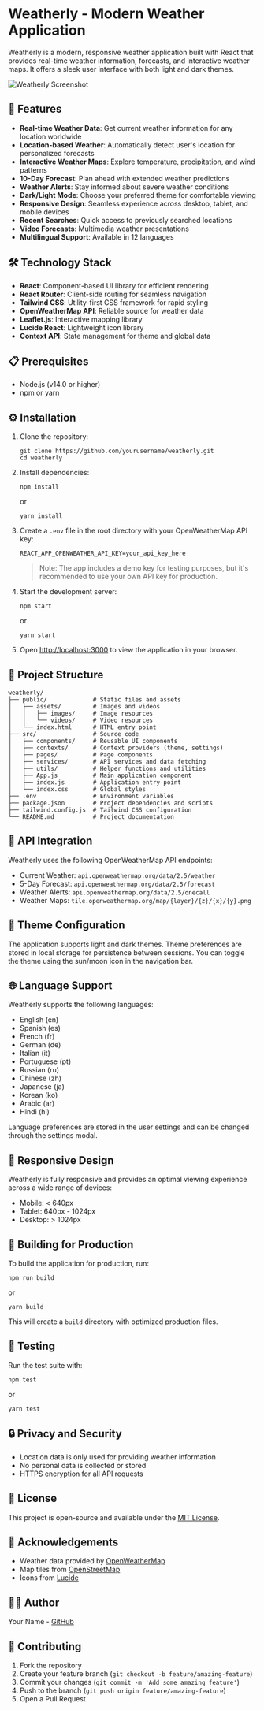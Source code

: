 # Weatherly - Modern Weather Application

Weatherly is a modern, responsive weather application built with React that provides real-time weather information, forecasts, and interactive weather maps. It offers a sleek user interface with both light and dark themes.

![Weatherly Screenshot](screenshot.png)

## 🌟 Features

- **Real-time Weather Data**: Get current weather information for any location worldwide
- **Location-based Weather**: Automatically detect user's location for personalized forecasts
- **Interactive Weather Maps**: Explore temperature, precipitation, and wind patterns
- **10-Day Forecast**: Plan ahead with extended weather predictions
- **Weather Alerts**: Stay informed about severe weather conditions
- **Dark/Light Mode**: Choose your preferred theme for comfortable viewing
- **Responsive Design**: Seamless experience across desktop, tablet, and mobile devices
- **Recent Searches**: Quick access to previously searched locations
- **Video Forecasts**: Multimedia weather presentations
- **Multilingual Support**: Available in 12 languages

## 🛠️ Technology Stack

- **React**: Component-based UI library for efficient rendering
- **React Router**: Client-side routing for seamless navigation
- **Tailwind CSS**: Utility-first CSS framework for rapid styling
- **OpenWeatherMap API**: Reliable source for weather data
- **Leaflet.js**: Interactive mapping library
- **Lucide React**: Lightweight icon library
- **Context API**: State management for theme and global data

## 📋 Prerequisites

- Node.js (v14.0 or higher)
- npm or yarn

## ⚙️ Installation

1. Clone the repository:
   ```
   git clone https://github.com/yourusername/weatherly.git
   cd weatherly
   ```

2. Install dependencies:
   ```
   npm install
   ```
   or
   ```
   yarn install
   ```

3. Create a `.env` file in the root directory with your OpenWeatherMap API key:
   ```
   REACT_APP_OPENWEATHER_API_KEY=your_api_key_here
   ```
   > Note: The app includes a demo key for testing purposes, but it's recommended to use your own API key for production.

4. Start the development server:
   ```
   npm start
   ```
   or
   ```
   yarn start
   ```

5. Open [http://localhost:3000](http://localhost:3000) to view the application in your browser.

## 📁 Project Structure

```
weatherly/
├── public/             # Static files and assets
│   ├── assets/         # Images and videos
│   │   ├── images/     # Image resources
│   │   └── videos/     # Video resources 
│   └── index.html      # HTML entry point
├── src/                # Source code
│   ├── components/     # Reusable UI components
│   ├── contexts/       # Context providers (theme, settings)
│   ├── pages/          # Page components
│   ├── services/       # API services and data fetching
│   ├── utils/          # Helper functions and utilities
│   ├── App.js          # Main application component
│   ├── index.js        # Application entry point
│   └── index.css       # Global styles
├── .env                # Environment variables
├── package.json        # Project dependencies and scripts
├── tailwind.config.js  # Tailwind CSS configuration
└── README.md           # Project documentation
```

## 🔄 API Integration

Weatherly uses the following OpenWeatherMap API endpoints:

- Current Weather: `api.openweathermap.org/data/2.5/weather`
- 5-Day Forecast: `api.openweathermap.org/data/2.5/forecast`
- Weather Alerts: `api.openweathermap.org/data/2.5/onecall`
- Weather Maps: `tile.openweathermap.org/map/{layer}/{z}/{x}/{y}.png`

## 🎨 Theme Configuration

The application supports light and dark themes. Theme preferences are stored in local storage for persistence between sessions. You can toggle the theme using the sun/moon icon in the navigation bar.

## 🌐 Language Support

Weatherly supports the following languages:
- English (en)
- Spanish (es)
- French (fr)
- German (de)
- Italian (it)
- Portuguese (pt)
- Russian (ru)
- Chinese (zh)
- Japanese (ja)
- Korean (ko)
- Arabic (ar)
- Hindi (hi)

Language preferences are stored in the user settings and can be changed through the settings modal.

## 📱 Responsive Design

Weatherly is fully responsive and provides an optimal viewing experience across a wide range of devices:

- Mobile: < 640px
- Tablet: 640px - 1024px
- Desktop: > 1024px

## 🚀 Building for Production

To build the application for production, run:

```
npm run build
```
or
```
yarn build
```

This will create a `build` directory with optimized production files.

## 🧪 Testing

Run the test suite with:

```
npm test
```
or
```
yarn test
```

## 🔒 Privacy and Security

- Location data is only used for providing weather information
- No personal data is collected or stored
- HTTPS encryption for all API requests

## 📄 License

This project is open-source and available under the [MIT License](LICENSE).

## 🙏 Acknowledgements

- Weather data provided by [OpenWeatherMap](https://openweathermap.org/)
- Map tiles from [OpenStreetMap](https://www.openstreetmap.org/)
- Icons from [Lucide](https://lucide.dev/)

## 👨‍💻 Author

Your Name - [GitHub](https://github.com/yourusername)

## 🤝 Contributing

1. Fork the repository
2. Create your feature branch (`git checkout -b feature/amazing-feature`)
3. Commit your changes (`git commit -m 'Add some amazing feature'`)
4. Push to the branch (`git push origin feature/amazing-feature`)
5. Open a Pull Request
